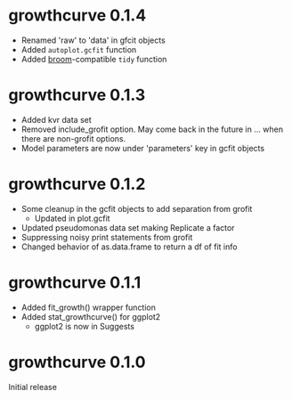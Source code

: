 # growthcurve 0.1.4

- Renamed 'raw' to 'data' in gfcit objects
- Added `autoplot.gcfit` function
- Added [broom](https://github.com/dgrtwo/broom)-compatible `tidy` function

# growthcurve 0.1.3

- Added kvr data set
- Removed include_grofit option. May come back in the future in ... when there are non-grofit options.
- Model parameters are now under 'parameters' key in gcfit objects


# growthcurve 0.1.2

- Some cleanup in the gcfit objects to add separation from grofit
    - Updated in plot.gcfit
- Updated pseudomonas data set making Replicate a factor
- Suppressing noisy print statements from grofit
- Changed behavior of as.data.frame to return a df of fit info

# growthcurve 0.1.1

- Added fit_growth() wrapper function
- Added stat_growthcurve() for ggplot2
    - ggplot2 is now in Suggests

# growthcurve 0.1.0

Initial release
